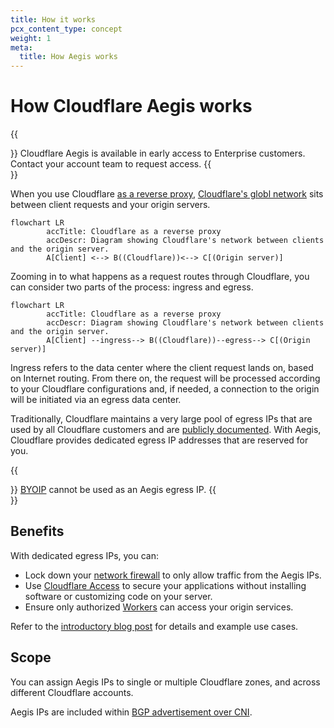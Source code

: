 ```yaml
---
title: How it works
pcx_content_type: concept
weight: 1
meta:
  title: How Aegis works
---
```


# How Cloudflare Aegis works

{{<Aside type="warning">}}
Cloudflare Aegis is available in early access to Enterprise customers. Contact your account team to request access.
{{</Aside>}}

When you use Cloudflare [as a reverse proxy](/fundamentals/concepts/how-cloudflare-works/#how-cloudflare-works-as-a-reverse-proxy), [Cloudflare's globl network](https://www.cloudflare.com/network/) sits between client requests and your origin servers.

```mermaid
flowchart LR
        accTitle: Cloudflare as a reverse proxy
        accDescr: Diagram showing Cloudflare's network between clients and the origin server.
        A[Client] <--> B((Cloudflare))<--> C[(Origin server)]
```

Zooming in to what happens as a request routes through Cloudflare, you can consider two parts of the process: ingress and egress.

```mermaid
flowchart LR
        accTitle: Cloudflare as a reverse proxy
        accDescr: Diagram showing Cloudflare's network between clients and the origin server.
        A[Client] --ingress--> B((Cloudflare))--egress--> C[(Origin server)]
```

Ingress refers to the data center where the client request lands on, based on Internet routing. From there on, the request will be processed according to your Cloudflare configurations and, if needed, a connection to the origin will be initiated via an egress data center.

Traditionally, Cloudflare maintains a very large pool of egress IPs that are used by all Cloudflare customers and are [publicly documented](https://www.cloudflare.com/ips/). With Aegis, Cloudflare provides dedicated egress IP addresses that are reserved for you.

{{<Aside type="warning">}}
[BYOIP](/byoip/) cannot be used as an Aegis egress IP.
{{</Aside>}}

## Benefits

With dedicated egress IPs, you can:

* Lock down your [network firewall](/aegis/configuration-options/network-firewall/) to only allow traffic from the Aegis IPs.
* Use [Cloudflare Access](/aegis/configuration-options/access-cni/) to secure your applications without installing software or customizing code on your server.
* Ensure only authorized [Workers](/aegis/configuration-options/workers/) can access your origin services.

Refer to the [introductory blog post](https://blog.cloudflare.com/cloudflare-aegis/) for details and example use cases.

## Scope

You can assign Aegis IPs to single or multiple Cloudflare zones, and across different Cloudflare accounts.

Aegis IPs are included within [BGP advertisement over CNI](/network-interconnect/classic-cni/set-up/configure-bgp-bfd/).